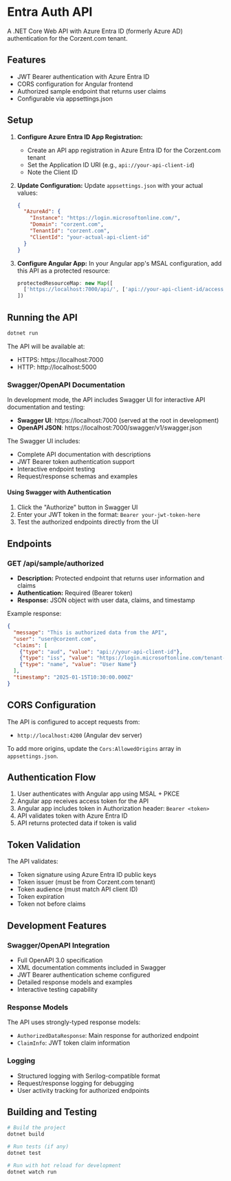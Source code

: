 # Entra Auth API

A .NET Core Web API with Azure Entra ID (formerly Azure AD) authentication for the Corzent.com tenant.

## Features

- JWT Bearer authentication with Azure Entra ID
- CORS configuration for Angular frontend
- Authorized sample endpoint that returns user claims
- Configurable via appsettings.json

## Setup

1. **Configure Azure Entra ID App Registration:**
   - Create an API app registration in Azure Entra ID for the Corzent.com tenant
   - Set the Application ID URI (e.g., `api://your-api-client-id`)
   - Note the Client ID

2. **Update Configuration:**
   Update `appsettings.json` with your actual values:
   ```json
   {
     "AzureAd": {
       "Instance": "https://login.microsoftonline.com/",
       "Domain": "corzent.com",
       "TenantId": "corzent.com",
       "ClientId": "your-actual-api-client-id"
     }
   }
   ```

3. **Configure Angular App:**
   In your Angular app's MSAL configuration, add this API as a protected resource:
   ```typescript
   protectedResourceMap: new Map([
     ['https://localhost:7000/api/', ['api://your-api-client-id/access_as_user']]
   ])
   ```

## Running the API

```bash
dotnet run
```

The API will be available at:
- HTTPS: https://localhost:7000
- HTTP: http://localhost:5000

### Swagger/OpenAPI Documentation

In development mode, the API includes Swagger UI for interactive API documentation and testing:

- **Swagger UI**: https://localhost:7000 (served at the root in development)
- **OpenAPI JSON**: https://localhost:7000/swagger/v1/swagger.json

The Swagger UI includes:
- Complete API documentation with descriptions
- JWT Bearer token authentication support
- Interactive endpoint testing
- Request/response schemas and examples

#### Using Swagger with Authentication

1. Click the "Authorize" button in Swagger UI
2. Enter your JWT token in the format: `Bearer your-jwt-token-here`
3. Test the authorized endpoints directly from the UI

## Endpoints

### GET /api/sample/authorized
- **Description:** Protected endpoint that returns user information and claims
- **Authentication:** Required (Bearer token)
- **Response:** JSON object with user data, claims, and timestamp

Example response:
```json
{
  "message": "This is authorized data from the API",
  "user": "user@corzent.com",
  "claims": [
    {"type": "aud", "value": "api://your-api-client-id"},
    {"type": "iss", "value": "https://login.microsoftonline.com/tenant-id/v2.0"},
    {"type": "name", "value": "User Name"}
  ],
  "timestamp": "2025-01-15T10:30:00.000Z"
}
```

## CORS Configuration

The API is configured to accept requests from:
- `http://localhost:4200` (Angular dev server)

To add more origins, update the `Cors:AllowedOrigins` array in `appsettings.json`.

## Authentication Flow

1. User authenticates with Angular app using MSAL + PKCE
2. Angular app receives access token for the API
3. Angular app includes token in Authorization header: `Bearer <token>`
4. API validates token with Azure Entra ID
5. API returns protected data if token is valid

## Token Validation

The API validates:
- Token signature using Azure Entra ID public keys
- Token issuer (must be from Corzent.com tenant)
- Token audience (must match API client ID)
- Token expiration
- Token not before claims

## Development Features

### Swagger/OpenAPI Integration
- Full OpenAPI 3.0 specification
- XML documentation comments included in Swagger
- JWT Bearer authentication scheme configured
- Detailed response models and examples
- Interactive testing capability

### Response Models
The API uses strongly-typed response models:
- `AuthorizedDataResponse`: Main response for authorized endpoint
- `ClaimInfo`: JWT token claim information

### Logging
- Structured logging with Serilog-compatible format
- Request/response logging for debugging
- User activity tracking for authorized endpoints

## Building and Testing

```bash
# Build the project
dotnet build

# Run tests (if any)
dotnet test

# Run with hot reload for development
dotnet watch run
```